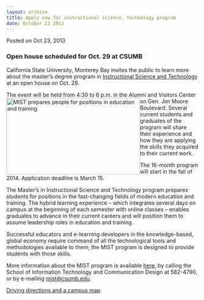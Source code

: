 ```yaml
---
layout: archive
title: Apply now for instructional science, technology program
date: October 23 2013
---
```





<span class="date">Posted on Oct 23, 2013    </span>
<h3>Open house scheduled for Oct. 29 at CSUMB</h3>
<p>California State University, Monterey Bay invites the public to
learn more about the master&#x2019;s degree program in <a href="http://csumb.edu/mist" rel="nofollow">Instructional Science and
Technology</a> at an open house on Oct. 29.</p>
<p>The event will be held from 4:30 to 6 p.m. in the Alumni and
Visitors Center on Gen. Jim Moore&#xA0;<img alt="MIST prepares people for positions in education and training" src="http://news.csumb.edu/sites/default/files/65/attachments/news/images/mist_for_web.jpg" style="float:left; width:350px; height:200px">Boulevard. Several
current students and graduates of the program will share their
experience and how they are applying the skills they acquired to
their current work.</img></p>
<p>The 16-month program will start in the fall of 2014. Application
deadline is March 15.</p>
<p>The Master&#x2019;s in Instructional Science and Technology program
prepares students for positions in the fast-changing fields of
modern education and training. The hybrid learning experience &#x2013;
which integrates several days on campus at the beginning of each
semester with online classes &#x2013; enables graduates to advance in
their current careers and will position them to assume leadership
roles in education and training.</p>
<p>Successful educators and e-learning developers in the
knowledge-based, global economy require command of all the
technological tools and methodologies available to them; the MIST
program is designed to provide students with those skills.</p>
<p>More information about the MIST program is available <a href="http://csumb.edu/mist" rel="nofollow">here</a>, by calling the
School of Information Technology and Communication Design at
582-4790, or by e-mailing <a href="mailto:mist@csumb.edu">mist@csumb.edu</a>.</p>
<p><a href="http://csumb.edu/maps" rel="nofollow">Driving
directions and a campus map</a>.<br>
&#xA0;</br></p>





